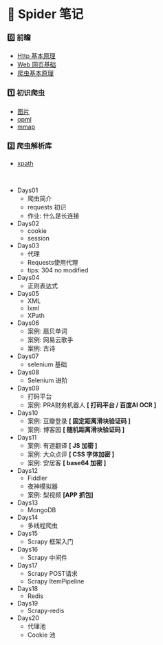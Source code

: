 # :pushpin: Spider 笔记

### :zero: 前瞻
- [Http 基本原理][splide@1]
- [Web 网页基础][splide@2]
- [爬虫基本原理][splide@3]

### :one: 初识爬虫

- [图片][spidler@1.1]
- [opml][spidler@1.2]
- [mmap][spidler@1.3]



### :two: 爬虫解析库

-   [xpath][spider@1.0.1]



<br/>

- Days01
  - 爬虫简介
  - requests 初识
  - 作业: 什么是长连接
- Days02
  - cookie
  - session
- Days03
  - 代理
  - Requests使用代理
  - tips: 304 no modified
- Days04
  - 正则表达式
- Days05
  - XML
  - lxml
  - XPath
- Days06
  - 案例: 扇贝单词
  - 案例: 网易云歌手
  - 案例: 古诗
- Days07
  - selenium 基础
- Days08
  - Selenium 进阶
- Days09
  - 打码平台
  - 案例: PRA财务机器人 **[ 打码平台 / 百度AI OCR ]**
- Days10
  - 案例: 豆瓣登录 **[ 固定距离滑块验证码 ]**
  - 案例: 博客园 **[ 随机距离滑块验证码 ]**
- Days11
  - 案例: 有道翻译 **[ JS 加密 ]**
  - 案例: 大众点评 **[ CSS 字体加密 ]**
  - 案例: 安居客 **[ base64 加密 ]**
- Days12
  - Fiddler
  - 夜神模拟器
  - 案例: 梨视频 **[APP 抓包]**
- Days13
  - MongoDB
- Days14
  - 多线程爬虫
- Days15
  - Scrapy 框架入门
- Days16
  - Scrapy 中间件
- Days17
  - Scrapy POST请求
  - Scrapy ItemPipeline
- Days18
  - Redis
- Days19
  - Scrapy-redis
- Days20
  - 代理池
  - Cookie 池


[splide@1]:./Http%E5%9F%BA%E6%9C%AC%E5%8E%9F%E7%90%86.md
[splide@2]:./Web网页基础.md
[splide@3]:./爬虫的基本原理.md

[spidler@1.1]:./spider.png
[spidler@1.2]:./Spider.opml
[spidler@1.3]:./Spider.mmap
[spider@1.0.1]: ./xpath使用.md
